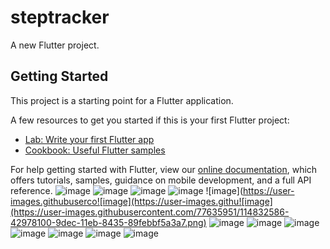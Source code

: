 # steptracker

A new Flutter project.

## Getting Started

This project is a starting point for a Flutter application.

A few resources to get you started if this is your first Flutter project:

- [Lab: Write your first Flutter app](https://flutter.dev/docs/get-started/codelab)
- [Cookbook: Useful Flutter samples](https://flutter.dev/docs/cookbook)

For help getting started with Flutter, view our
[online documentation](https://flutter.dev/docs), which offers tutorials,
samples, guidance on mobile development, and a full API reference.
![image](https://user-images.githubusercontent.com/77635951/114832272-edf40600-9deb-11eb-90f1-8d0d07a1e859.png)
![image](https://user-images.githubusercontent.com/77635951/114832437-1b40b400-9dec-11eb-942f-20ffc3d7375b.png)
![image](https://user-images.githubusercontent.com/77635951/114832456-21cf2b80-9dec-11eb-9d46-43cca1401d47.png)
![image](https://user-images.githubusercontent.com/77635951/114832499-2d225700-9dec-11eb-8b2a-43e4d810975b.png)
![image](https://user-images.githubuserco![image](https://user-images.githu![image](https://user-images.githubusercontent.com/77635951/114832586-42978100-9dec-11eb-8435-89febbf5a3a7.png)
![image](https://user-images.githubusercontent.com/77635951/114832607-4a572580-9dec-11eb-9fc7-568058c7bfd3.png)
![image](https://user-images.githubusercontent.com/77635951/114832634-52af6080-9dec-11eb-9c6d-5f9565d116a1.png)
![image](https://user-images.githubusercontent.com/77635951/114832661-5ba03200-9dec-11eb-915d-e93135a7a449.png)
![image](https://user-images.githubusercontent.com/77635951/114832687-65299a00-9dec-11eb-81c1-3ae97b73fc37.png)
![image](https://user-images.githubusercontent.com/77635951/114832719-6c50a800-9dec-11eb-89f8-accecdd8eca0.png)
![image](https://user-images.githubusercontent.com/77635951/114832736-6fe42f00-9dec-11eb-9447-4f3165357997.png)
![image](https://user-images.githubusercontent.com/77635951/114832751-74104c80-9dec-11eb-9603-a60e95f19273.png)
